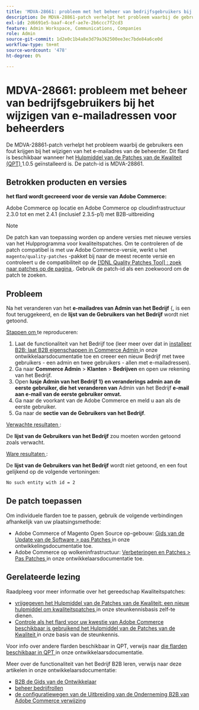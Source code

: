 ```yaml
---
title: 'MDVA-28661: probleem met het beheer van bedrijfsgebruikers bij het wijzigen van e-mailadressen voor beheerders'
description: De MDVA-28861-patch verhelpt het probleem waarbij de gebruikers een fout krijgen bij het wijzigen van het e-mailadres van de beheerder. Deze patch is beschikbaar wanneer [Quality Patches Tool (QPT)] (/help/announcements/adobe-commerce-announcements/magento-quality-patches-released-new-tool-to-self-serve-quality-patches.md) 1.0.5 is geïnstalleerd. De patch-id is MDVA-28861.
exl-id: 2d6691e5-baaf-4cef-ae7e-2b6ccc7f2cd3
feature: Admin Workspace, Communications, Companies
role: Admin
source-git-commit: 1d2e0c1b4a8e3d79a362500ee3ec7bde84a6ce0d
workflow-type: tm+mt
source-wordcount: '478'
ht-degree: 0%

---
```


# MDVA-28661: probleem met beheer van bedrijfsgebruikers bij het wijzigen van e-mailadressen voor beheerders

De MDVA-28861-patch verhelpt het probleem waarbij de gebruikers een fout krijgen bij het wijzigen van het e-mailadres van de beheerder. Dit flard is beschikbaar wanneer het [ Hulpmiddel van de Patches van de Kwaliteit (QPT) ](/help/announcements/adobe-commerce-announcements/magento-quality-patches-released-new-tool-to-self-serve-quality-patches.md) 1.0.5 geïnstalleerd is. De patch-id is MDVA-28861.

## Betrokken producten en versies

**het flard wordt gecreeerd voor de versie van Adobe Commerce:**

Adobe Commerce op locatie en Adobe Commerce op cloudinfrastructuur 2.3.0 tot en met 2.4.1 (inclusief 2.3.5-p1) met B2B-uitbreiding

>[!NOTE]
>
>De patch kan van toepassing worden op andere versies met nieuwe versies van het Hulpprogramma voor kwaliteitspatches. Om te controleren of de patch compatibel is met uw Adobe Commerce-versie, werkt u het `magento/quality-patches` -pakket bij naar de meest recente versie en controleert u de compatibiliteit op de [[!DNL Quality Patches Tool] : zoek naar patches op de pagina ](https://devdocs.magento.com/quality-patches/tool.html#patch-grid) . Gebruik de patch-id als een zoekwoord om de patch te zoeken.

## Probleem

Na het veranderen van het **e-mailadres van Admin van het Bedrijf** {, is een fout teruggekeerd, en de **lijst van de Gebruikers van het Bedrijf** wordt niet getoond.

<u> Stappen om </u> te reproduceren:

1. Laat de functionaliteit van het Bedrijf toe (leer meer over dat in [ installeer B2B: laat B2B eigenschappen in Commerce Admin ](https://devdocs.magento.com/extensions/b2b/#enable-b2b-features-in-magento-admin) in onze ontwikkelaarsdocumentatie toe en creeer een nieuw Bedrijf met twee gebruikers - een admin en twee gebruikers - allen met e-mailadressen).
1. Ga naar **Commerce Admin** > **Klanten** > **Bedrijven** en open uw rekening van het Bedrijf.
1. Open **lusje Admin van het Bedrijf 1} en veranderings admin aan de eerste gebruiker, die het veranderen van** Admin van het Bedrijf **e-mail aan e-mail van de eerste gebruiker omvat.**
1. Ga naar de voorkant van de Adobe Commerce en meld u aan als de eerste gebruiker.
1. Ga naar de **sectie van de Gebruikers van het Bedrijf**.

<u> Verwachte resultaten </u>:

De **lijst van de Gebruikers van het Bedrijf** zou moeten worden getoond zoals verwacht.

<u> Ware resultaten </u>:

De **lijst van de Gebruikers van het Bedrijf** wordt niet getoond, en een fout gelijkend op de volgende vertoningen:

```bash
No such entity with id = 2
```

## De patch toepassen

Om individuele flarden toe te passen, gebruik de volgende verbindingen afhankelijk van uw plaatsingsmethode:

* Adobe Commerce of Magento Open Source op-gebouw: [ Gids van de Update van de Software > pas Patches ](https://devdocs.magento.com/guides/v2.4/comp-mgr/patching/mqp.html) in onze ontwikkelingsdocumentatie toe.
* Adobe Commerce op wolkeninfrastructuur: [ Verbeteringen en Patches > Pas Patches ](https://devdocs.magento.com/cloud/project/project-patch.html) in onze ontwikkelaarsdocumentatie toe.

## Gerelateerde lezing

Raadpleeg voor meer informatie over het gereedschap Kwaliteitspatches:

* [ vrijgegeven het Hulpmiddel van de Patches van de Kwaliteit: een nieuw hulpmiddel om kwaliteitspatches ](/help/announcements/adobe-commerce-announcements/magento-quality-patches-released-new-tool-to-self-serve-quality-patches.md) in onze steunkennisbasis zelf-te dienen.
* [ Controle als het flard voor uw kwestie van Adobe Commerce beschikbaar is gebruikend het Hulpmiddel van de Patches van de Kwaliteit ](/help/support-tools/patches-available-in-qpt-tool/check-patch-for-magento-issue-with-magento-quality-patches.md) in onze basis van de steunkennis.

Voor info over andere flarden beschikbaar in QPT, verwijs naar [ die flarden beschikbaar in QPT ](https://devdocs.magento.com/quality-patches/tool.html#patch-grid) in onze ontwikkelaarsdocumentatie.

Meer over de functionaliteit van het Bedrijf B2B leren, verwijs naar deze artikelen in onze ontwikkelaarsdocumentatie:

* [ B2B de Gids van de Ontwikkelaar ](https://devdocs.magento.com/guides/v2.4/b2b/bk-b2b.html)
* [ beheer bedrijfrollen ](https://devdocs.magento.com/guides/v2.4/b2b/roles.html)
* [ de configuratiewegen van de Uitbreiding van de Onderneming B2B van Adobe Commerce verwijzing ](https://devdocs.magento.com/guides/v2.4/config-guide/prod/config-reference-b2b.html)
